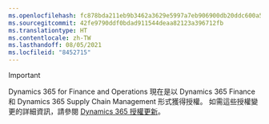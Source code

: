 ```yaml
---
ms.openlocfilehash: fc878bda211eb9b3462a3629e5997a7eb906900db20ddc600a5cc956da55c413
ms.sourcegitcommit: 42fe9790ddf0bdad911544deaa82123a396712fb
ms.translationtype: HT
ms.contentlocale: zh-TW
ms.lasthandoff: 08/05/2021
ms.locfileid: "8452715"
---
```

> [!IMPORTANT]
> Dynamics 365 for Finance and Operations 現在是以 Dynamics 365 Finance 和 Dynamics 365 Supply Chain Management 形式獲得授權。 如需這些授權變更的詳細資訊，請參閱 [Dynamics 365 授權更新](/dynamics365/licensing/update)。